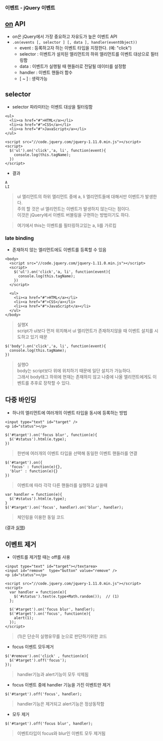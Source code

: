### 이벤트 - jQuery 이벤트
## [on](http://api.jquery.com/on/) API
- on은 jQuery에서 가장 중요하고 자유도가 높은 이벤트 API
- `.on(events [, selector ] [, data ], handler(eventObject))`
  - event : 등록하고자 하는 이벤트 타입을 지정한다. (예: "click")
  - selector : 이벤트가 설치된 엘리먼트의 하위 엘리먼트를 이벤트 대상으로 필터링함
  - data : 이벤트가 실행될 때 핸들러로 전달될 데이터를 설정함
  - handler : 이벤트 핸들러 함수
  - [ ~ ] : 생략가능


## selector
- selector 파라미터는 이벤트 대상을 필터링함
```
<ul>
  <li><a href="#">HTML</a></li>
  <li><a href="#">CSS</a></li>
  <li><a href="#">JavaScript</a></li>
</ul>

<script src="//code.jquery.com/jquery-1.11.0.min.js"></script>
<script>
  $('ul').on('click','a, li', function(event){
    console.log(this.tagName);
  })
</script>
```
- 결과
```
A
LI
```
>  ul 엘리먼트의 하위 엘리먼트 중에  a, li 엘리먼트들에 대해서만 이벤트가 발생한다.<br/>주의 할 것은 ul 엘리먼트는 이벤트가 발생하지 않는다는 점이다.<br/>이것은 jQuery에서 이벤트 버블링을 구현하는 방법이기도 하다.

> 여기에서 this는 이벤트를 필터링하고있는 a, li를 가르킴

### late binding
- 존재하지 않는 엘리먼트에도 이벤트를 등록할 수 있음
```
<body>
  <script src="//code.jquery.com/jquery-1.11.0.min.js"></script>
  <script>
    $('ul').on('click','a, li', function(event){
      console.log(this.tagName);
    })
  </script>

  <ul>
    <li><a href="#">HTML</a></li>
    <li><a href="#">CSS</a></li>
    <li><a href="#">JavaScript</a></li>
  </ul>
</body>
```
> 실행X<br/>script가 ul보다 먼저 위치해서 ul 엘리먼트가 존재하지않을 때 이벤트 설치를 시도하고 있기 때문

```
$('body').on('click','a, li', function(event){
  console.log(this.tagName);
})
```
> 실행O<br/>body는 script보다 위에 위치하기 때문에 일단 설치가 가능하다.<br/>그래서 body태그 하위에 현재는 존재하지 않고 나중에 나올 엘리먼트에게도 이벤트를 추후로 장착할 수 있다.


## 다중 바인딩
- 하나의 엘리먼트에 여러개의 이벤트 타입을 동시에 등록하는 방법
```
<input type="text" id="target" />
<p id="status"></p>
```
```
$('#target').on('focus blur', function(e){
  $('#status').html(e.type);
})
```
> 한번에 여러개의 이벤트 타입을 선택해 동일한 이벤트 핸들러를 연결

```
$('#target').on({
  'focus' : function(e){}, 
  'blur' : function(e){}
})
```
> 이벤트에 따라 각각 다른 핸들러를 실행하고 싶을때
```
var handler = function(e){
  $('#status').html(e.type);
}
$('#target').on('focus', handler).on('blur', handler);
```
> 체인링을 이용한 동일 코드

(결과 [실행](http://output.jsbin.com/tatuf/1/))


## 이벤트 제거
- 이벤트를 제거할 때는 off를 사용
```
<input type="text" id="target"></textarea>
<input id="remove"  type="button" value="remove" />
<p id="status"></p>

<script src="//code.jquery.com/jquery-1.11.0.min.js"></script>
<script>
  var handler = function(e){
    $('#status').text(e.type+Math.random());  // (1)
  };

  $('#target').on('focus blur', handler);
  $('#target').on('focus', function(e){
    alert(1);
  });
</script>
```
> (1)은 단순히 실행유무를 눈으로 판단하기위한 코드

- focus 이벤트 모두제거
```
$('#remove').on('click' , function(e){
  $('#target').off('focus');
});
```
> handler기능과 alert기능이 모두 삭제됨

- focus 이벤트 중에 handler 기능을 가진 이벤트만 제거
```
$('#target').off('focus', handler);
```
> handler기능은 제거되고 alert기능은 정상동작함

- 모두 제거
```
$('#target').off('focus blur', handler);
```
> 이벤트타입이 focus와 blur인 이벤트 모두 제거됨
